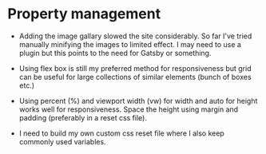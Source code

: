 # Property management

- Adding the image gallary slowed the site considerably. So far I've tried manually minifying the images to limited effect. I may need to use a plugin but this points to the need for Gatsby or something.


- Using flex box is still my preferred method for responsiveness but grid can be useful for large collections of similar elements (bunch of boxes etc.)

- Using percent (%) and viewport width (vw) for width and auto for height works well for responsiveness. Space the height using margin and padding (preferably in a reset css file).

- I need to build my own custom css reset file where I also keep commonly used variables.
